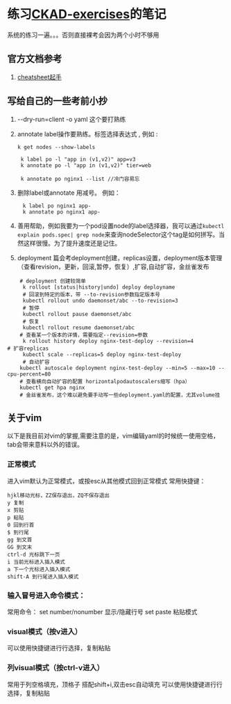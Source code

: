 # 练习[CKAD-exercises](https://github.com/dgkanatsios/CKAD-exercises)的笔记

系统的练习一遍。。。否则直接裸考会因为两个小时不够用


## 官方文档参考

1. [cheatsheet起手](https://kubernetes.io/docs/reference/kubectl/cheatsheet/)

## 写给自己的一些考前小抄

1. --dry-run=client -o yaml 这个要打熟练

2. annotate label操作要熟练。标签选择表达式 ,
    例如 :

    ```shell
    k get nodes --show-labels

     k label po -l "app in (v1,v2)" app=v3
     k annotate po -l "app in (v1,v2)" tier=web

     k annotate po nginx1 --list //冷门容易忘
    ```

3. 删除label或annotate 用减号。
    例如：

```shell
     k label po nginx1 app-
     k annotate po nginx1 app-
```

4. 善用帮助，例如我要为一个pod设置node的label选择器，我可以通过`kubectl explain pods.spec| grep node`来查询nodeSelector这个tag是如何拼写。当然这样很慢。为了提升速度还是记住。

5. deployment 篇会考deployment创建，replicas设置，deployment版本管理（查看revision，更新，回滚,暂停，恢复）,扩容,自动扩容，金丝雀发布
```shell
    # deployment 创建较简单
     k rollout [status|history|undo] deploy deployname
     # 回滚到特定的版本，带 --to-revision参数指定版本号
     kubectl rollout undo daemonset/abc --to-revision=3
     # 暂停
     kubectl rollout pause daemonset/abc 
     # 恢复
     kubectl rollout resume daemonset/abc 
    # 查看某一个版本的详情，需要指定--revision=参数
     k rollout history deploy nginx-test-deploy --revision=4
# 扩容replicas
     kubectl scale --replicas=5 deploy nginx-test-deploy
     # 自动扩容
    kubectl autoscale deployment nginx-test-deploy --min=5 --max=10 --cpu-percent=80
    # 查看横向自动扩容的配置 horizontalpodautoscalers缩写（hpa）
    kubectl get hpa nginx
    # 金丝雀发布，这个难以避免要手动写一些deployment.yaml的配置，尤其volume挂

```


## 关于vim
以下是我目前对vim的掌握,需要注意的是，vim编辑yaml的时候统一使用空格，tab会带来意料以外的错误。

### 正常模式
进入vim默认为正常模式，或按esc从其他模式回到正常模式
常用快捷键：
```
hjkl移动光标，ZZ保存退出，ZQ不保存退出
y 复制
x 剪贴
p 粘贴
0 回到行首
$ 到行尾
gg 到文首
GG 到文末
ctrl-d 光标跳下一页
i 当前光标进入插入模式
a 下一个光标进入插入模式
shift-A 到行尾进入插入模式
```

### 输入冒号进入命令模式：
常用命令：
set number/nonumber 显示/隐藏行号
set paste 粘贴模式
### visual模式（按v进入）
可以使用快捷键进行行选择，复制粘贴
### 列visual模式（按ctrl-v进入）
常用于列空格填充，顶格子
搭配shift+i,双击esc自动填充
可以使用快捷键进行行选择，复制粘贴
